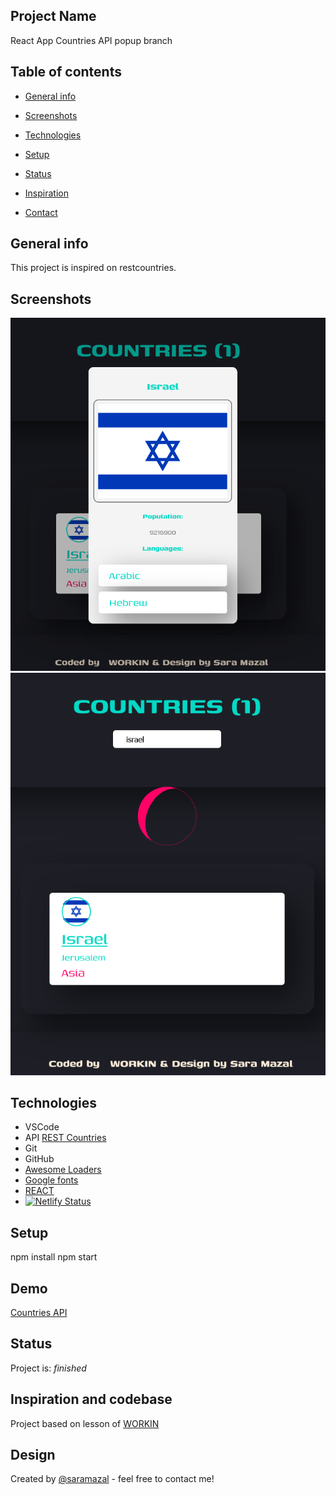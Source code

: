 

## Project Name
React App Countries API popup branch

## Table of contents
* [General info](#general-info)
* [Screenshots](#screenshots)
* [Technologies](#technologies)
* [Setup](#setup)

* [Status](#status)
* [Inspiration](#inspiration)
* [Contact](#contact)

## General info
This project is inspired on restcountries. 

## Screenshots
![Countries API popup](https://github.com/saramazal/react-app-countries-api/blob/popup/Countries-API-popup.png)
![Countries API Lader](https://github.com/saramazal/react-app-countries-api/blob/popup/Countries-API-popup-loader.png)

## Technologies
* VSCode
* API [REST Countries](https://restcountries.com/#api-endpoints-v3-all)
* Git
* GitHub
* [Awesome Loaders](https://github.com/ashutosh1919/react-awesome-loaders)
* [Google fonts](https://fonts.google.com/?category=Sans+Serif,Display,Monospace&preview.text=Word%20Smith&preview.text_type=custom)
* [REACT](https://reactjs.org/docs/getting-started.html/)
* [![Netlify Status](https://api.netlify.com/api/v1/badges/a8ca1448-83bd-48d9-8404-643283cdf015/deploy-status)](https://app.netlify.com/sites/mazal-countries-api-popup/deploys)

## Setup
npm install
npm start

## Demo
[Countries API](https://mazal-countries-api-popup.netlify.app/)


## Status
Project is:  _finished_

## Inspiration and codebase
Project based on lesson of [WORKIN](https://cyber.workin.co.il/)


## Design 
Created by [@saramazal](https://github.com/saramazal/) - feel free to contact me!
